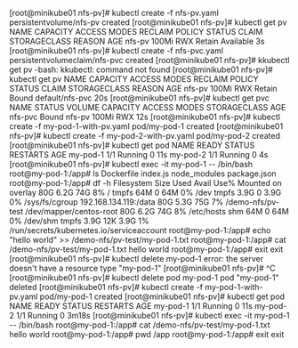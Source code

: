 [root@minikube01 nfs-pv]# kubectl create -f nfs-pv.yaml
persistentvolume/nfs-pv created
[root@minikube01 nfs-pv]# kubectl get pv
NAME     CAPACITY   ACCESS MODES   RECLAIM POLICY   STATUS      CLAIM   STORAGECLASS   REASON   AGE
nfs-pv   100Mi      RWX            Retain           Available                                   3s
[root@minikube01 nfs-pv]# kubectl create -f nfs-pvc.yaml
persistentvolumeclaim/nfs-pvc created
[root@minikube01 nfs-pv]# kkubectl get pv
-bash: kkubectl: command not found
[root@minikube01 nfs-pv]# kubectl get pv
NAME     CAPACITY   ACCESS MODES   RECLAIM POLICY   STATUS   CLAIM             STORAGECLASS   REASON   AGE
nfs-pv   100Mi      RWX            Retain           Bound    default/nfs-pvc                           20s
[root@minikube01 nfs-pv]# kubectl get pvc
NAME      STATUS   VOLUME   CAPACITY   ACCESS MODES   STORAGECLASS   AGE
nfs-pvc   Bound    nfs-pv   100Mi      RWX                           12s
[root@minikube01 nfs-pv]# kubectl create -f my-pod-1-with-pv.yaml
pod/my-pod-1 created
[root@minikube01 nfs-pv]# kubectl create -f my-pod-2-with-pv.yaml
pod/my-pod-2 created
[root@minikube01 nfs-pv]# kubectl get pod
NAME       READY   STATUS    RESTARTS   AGE
my-pod-1   1/1     Running   0          11s
my-pod-2   1/1     Running   0          4s
[root@minikube01 nfs-pv]# kubectl exec -it my-pod-1 -- /bin/bash
root@my-pod-1:/app# ls
Dockerfile  index.js  node_modules  package.json
root@my-pod-1:/app# df -h
Filesystem               Size  Used Avail Use% Mounted on
overlay                   80G  6.2G   74G   8% /
tmpfs                     64M     0   64M   0% /dev
tmpfs                    3.9G     0  3.9G   0% /sys/fs/cgroup
192.168.134.119:/data     80G  5.3G   75G   7% /demo-nfs/pv-test
/dev/mapper/centos-root   80G  6.2G   74G   8% /etc/hosts
shm                       64M     0   64M   0% /dev/shm
tmpfs                    3.9G   12K  3.9G   1% /run/secrets/kubernetes.io/serviceaccount
root@my-pod-1:/app# echo "hello world" >> /demo-nfs/pv-test/my-pod-1.txt
root@my-pod-1:/app# cat /demo-nfs/pv-test/my-pod-1.txt
hello world
root@my-pod-1:/app# exit
exit
[root@minikube01 nfs-pv]# kubectl delete my-pod-1
error: the server doesn't have a resource type "my-pod-1"
[root@minikube01 nfs-pv]# ^C
[root@minikube01 nfs-pv]# kubectl delete pod my-pod-1
pod "my-pod-1" deleted
[root@minikube01 nfs-pv]# kubectl create -f my-pod-1-with-pv.yaml
pod/my-pod-1 created
[root@minikube01 nfs-pv]# kubectl get pod
NAME       READY   STATUS    RESTARTS   AGE
my-pod-1   1/1     Running   0          11s
my-pod-2   1/1     Running   0          3m18s
[root@minikube01 nfs-pv]# kubectl exec -it my-pod-1 -- /bin/bash
root@my-pod-1:/app# cat /demo-nfs/pv-test/my-pod-1.txt
hello world
root@my-pod-1:/app# pwd
/app
root@my-pod-1:/app# exit
exit
